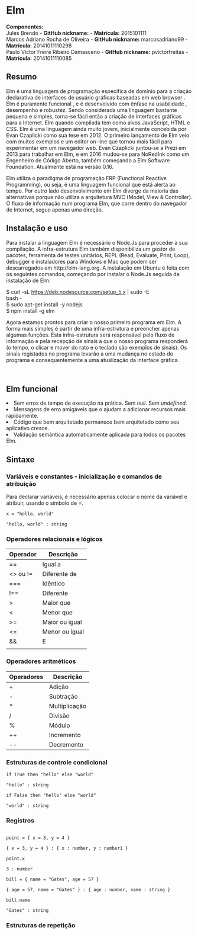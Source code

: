 # Elm

<b>Componentes:</b><br/>
Jules Brendo - <b>GitHub nickname:</b> - <b>Matrícula:</b> 2015101111<br/>
Marcos Adriano Rocha de Oliveira - <b>GitHub nickname:</b> marcosadriano99 - <b>Matrícula:</b> 20141011110298<br/>
Paulo Victor Freire Ribeiro Damasceno - <b>GitHub nickname:</b> pvictorfreitas - <b>Matrícula:</b> 20141011110085

<h2>Resumo</h2>

<p>Elm  é uma linguagem de programação específica de domínio para a criação declarativa de interfaces de usuário gráficas baseadas em web browser . Elm é puramente funcional , e é desenvolvido com ênfase na usabilidade , desempenho e robustez. Sendo considerada uma linguagem bastante pequena e simples, torna-se fácil então a criação de interfaces gráficas para a Internet. Elm quando compilada tem como alvos JavaScript, HTML e CSS. Elm é uma linguagem ainda muito jovem, inicialmente concebida por Evan Czaplicki como sua tese em 2012. O primeiro lançamento de Elm veio com muitos exemplos e um editor on-line que tornou mais fácil para experimentar em um navegador web.  Evan Czaplicki juntou-se a Prezi em 2013 para trabalhar em Elm, e em 2016 mudou-se para NoRedInk como um Engenheiro de Código Aberto, também começando a Elm Software Foundation. Atualmente está na versão 0.16.</p>
<p>Elm utiliza o paradigma de programação FRP (Functional Reactive Programming), ou seja, é uma linguagem funcional que está alerta ao tempo. Por outro lado desenvolvimento em Elm diverge da maioria das alternativas porque não utiliza a arquitetura MVC (Model, View & Controller). O fluxo de informação num programa Elm, que corre dentro do navegador de Internet, segue apenas uma direção.
</p>  


<h2>Instalação e uso</h2>
<p>
Para instalar a linguagem Elm é necessário o Node.Js para proceder à sua compilação. A infra-estrutura Elm também disponibiliza um gestor de pacotes, ferramenta de testes unitários, REPL (Read, Evaluate, Print, Loop), debugger e instaladores para Windows e Mac que podem ser descarregados em http://elm-lang.org. A instalação em Ubuntu é feita com os seguintes comandos, começando por instalar o Node.Js seguida da instalação de Elm:
</p>
<p>

$ curl -sL https://deb.nodesource.com/setup_5.x | sudo -E <br>
bash - <br>
$ sudo apt-get install -y nodejs <br>
$ npm install -g elm <br>


</p>
<p>
Agora estamos prontos para criar o nosso primeiro programa em Elm. A forma mais simples é partir de uma infra-estrutura e preencher apenas algumas funções. Esta infra-estrutura será responsável pelo fluxo de informação e pela recepção de sinais a que o nosso programa responderá (o tempo, o clicar e mover do rato e o teclado são exemplos de sinais). Os sinais registados no programa levarão a uma mudança no estado do programa e consequentemente a uma atualização da interface gráfica.
</p>



~~~~


~~~~

<h2>Elm funcional</h2>

<li>Sem erros de tempo de execução na prática. Sem <i>null</i>. Sem <i>undefined</i>.</li>
<li>Mensagens de erro amigáveis ​​que o ajudam a adicionar recursos mais rapidamente.</li>
<li>Código que bem arquitetado permanece bem arquitetado como seu aplicativo cresce.</li>
<li>Validação semântica automaticamente aplicada para todos os pacotes Elm.</li>
</ul>

<h2>Sintaxe</h2>

<h3>Variáveis e constantes - inicialização e comandos de atribuição</h3>

<p>Para declarar variáveis, é necessário apenas colocar o nome da variável e atribuir, usando o símbolo de <i>=</i>.</p>

~~~~
x = "hello, world"

"hello, world" : string
~~~~

<h3>Operadores relacionais e lógicos</h3>

| Operador  | Descrição |
| ------------- | ------------- |
| ==  | Igual a  |
| <> ou !=  | Diferente de  |
| ===  | Idêntico  |
| !==  | Diferente  |
| > | Maior que  |
| < | Menor que  |
| >=  | Maior ou igual  |
| <=  | Menor ou igual  |
| &&  | E  |
| ||  | Ou  |

<h3>Operadores aritméticos</h3>

| Operadores  | Descrição |
| ------------- | ------------- |
| + | Adição  |
| - | Subtração  |
| *  | Multiplicação  |
| /  | Divisão  |
| %  | Módulo |
| ++  | Incremento  |
| --  | Decremento  |

<h3>Estruturas de controle condicional</h3>

~~~~
if True then "hello" else "world"

"hello" : string

if False then "hello" else "world"

"world" : string
~~~~

<h3>Registros</h3>

~~~~

point = { x = 3, y = 4 }

{ x = 3, y = 4 } : { x : number, y : number1 }

point.x

3 : number

bill = { name = "Gates", age = 57 }

{ age = 57, name = "Gates" } : { age : number, name : string }

bill.name

"Gates" : string

~~~~

<h3>Estruturas de repetição</h3>
